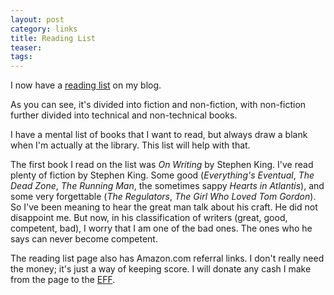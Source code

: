 ```yaml
---
layout: post
category: links
title: Reading List
teaser: 
tags: 
---
```


I now have a [reading list](/blog/reading_list.html) on my blog.

As you can see, it's divided into fiction and non-fiction, with non-fiction further divided into technical and non-technical books. 

I have a mental list of books that I want to read, but always draw a blank when I'm actually at the library. This list will help with that. 

The first book I read on the list was <i>On Writing</i> by Stephen King. I've read plenty of fiction by Stephen King. Some good (<i>Everything's Eventual</i>, <i>The Dead Zone</i>, <i>The Running Man</i>, the sometimes sappy <i>Hearts in Atlantis</i>), and some very forgettable (<i>The Regulators</i>, <i>The Girl Who Loved Tom Gordon</i>). So I've been meaning to hear the great man talk about his craft. He did not disappoint me. But now, in his classification of writers (great, good, competent, bad), I worry that I am one of the bad ones. The ones who he says can never become competent.

The reading list page also has Amazon.com referral links. I don't really need the money; it's just a way of keeping score. I will donate any cash I make from the page to the [EFF](http://eff.com).


